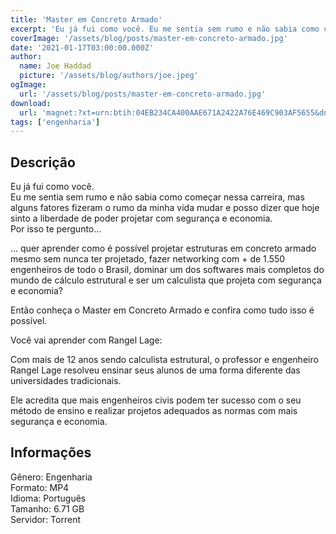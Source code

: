 ```yaml
---
title: 'Master em Concreto Armado'
excerpt: 'Eu já fui como você. Eu me sentia sem rumo e não sabia como começar nessa carreira, mas alguns fatores fizeram o rumo da minha vida mudar e posso dizer que hoje sinto a liberdade de poder projetar com segurança e economia. Por isso te pergunto…  … quer aprender como é possível'
coverImage: '/assets/blog/posts/master-em-concreto-armado.jpg'
date: '2021-01-17T03:00:00.000Z'
author:
  name: Joe Haddad
  picture: '/assets/blog/authors/joe.jpeg'
ogImage:
  url: '/assets/blog/posts/master-em-concreto-armado.jpg'
download:
  url: 'magnet:?xt=urn:btih:04EB234CA400AAE671A2422A76E469C903AF5655&dn=PROF%20RANGEL%20LAGE%20-%20Master%20em%20Concreto%20Armado&tr=udp%3a%2f%2ftracker.openbittorrent.com%3a1337%2fannounce&tr=udp%3a%2f%2ftracker.opentrackr.org%3a1337%2fannounce'
tags: ['engenharia']
---
```

<h2>Descrição</h2>
<p></p><p>Eu já fui como você.<br/>Eu me sentia sem rumo e não sabia como começar nessa carreira, mas alguns fatores fizeram o rumo da minha vida mudar e posso dizer que hoje sinto a liberdade de poder projetar com segurança e economia.<br/>Por isso te pergunto…</p><p>… quer aprender como é possível projetar estruturas em concreto armado mesmo sem nunca ter projetado, fazer networking com + de 1.550 engenheiros de todo o Brasil, dominar um dos softwares mais completos do mundo de cálculo estrutural e ser um calculista que projeta com segurança e economia?</p><p>Então conheça o Master em Concreto Armado e confira como tudo isso é possível.</p><p>Você vai aprender com Rangel Lage:</p><p>Com mais de 12 anos sendo calculista estrutural, o professor e engenheiro Rangel Lage resolveu ensinar seus alunos de uma forma diferente das universidades tradicionais. </p><p>Ele acredita que mais engenheiros civis podem ter sucesso com o seu método de ensino e realizar projetos adequados as normas com mais segurança e economia.</p><h2>Informações</h2><p>Gênero: Engenharia<br/>Formato: MP4<br/>Idioma: Português<br/>Tamanho: 6.71 GB<br/>Servidor: Torrent</p>